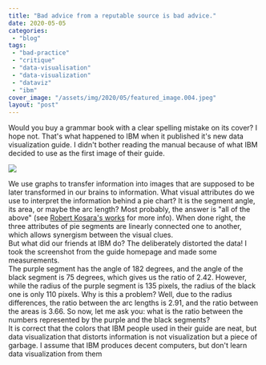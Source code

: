 ```yaml
---
title: "Bad advice from a reputable source is bad advice."
date: 2020-05-05
categories: 
 - "blog"
tags: 
 - "bad-practice"
 - "critique"
 - "data-visualisation"
 - "data-visualization"
 - "dataviz"
 - "ibm"
cover_image: "/assets/img/2020/05/featured_image.004.jpeg"
layout: "post"
---
```


Would you buy a grammar book with a clear spelling mistake on its cover? I hope not. That's what happened to IBM when it published it's new data visualization guide. I didn't bother reading the manual because of what IBM decided to use as the first image of their guide.

![](https://heborisgorelik.files.wordpress.com/2020/05/ibm.png)

We use graphs to transfer information into images that are supposed to be later transformed in our brains to information. What visual attributes do we use to interpret the information behind a pie chart? It is the segment angle, its area, or maybe the arc length? Most probably, the answer is "all of the above" (see [Robert Kosara's works](https://eagereyes.org/pie-charts) for more info). When done right, the three attributes of pie segments are linearly connected one to another, which allows synergism between the visual clues.  
But what did our friends at IBM do? The deliberately distorted the data! I took the screenshot from the guide homepage and made some measurements.  
The purple segment has the angle of 182 degrees, and the angle of the black segment is 75 degrees, which gives us the ratio of 2.42. However, while the radius of the purple segment is 135 pixels, the radius of the black one is only 110 pixels. Why is this a problem? Well, due to the radius differences, the ratio between the arc lengths is 2.91, and the ratio between the areas is 3.66. So now, let me ask you: what is the ratio between the numbers represented by the purple and the black segments?  
It is correct that the colors that IBM people used in their guide are neat, but data visualization that distorts information is not visualization but a piece of garbage. I assume that IBM produces decent computers, but don't learn data visualization from them
